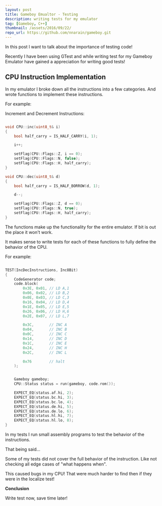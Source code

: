 ```yaml
---
layout: post
title: Gameboy Emualtor - Testing
description: writing tests for my emulator
tag: [Gameboy, C++]
thumbnail: /assets/2016/09/22/
repo_url: https://github.com/nnarain/gameboy.git
---
```


In this post I want to talk about the importance of testing code!

Recently I have been using GTest and while writing test for my Gameboy Emulator have gained a appreciation for writing good tests!

CPU Instruction Implementation
------------------------------

In my emulator I broke down all the instructions into a few categories. And wrote functions to implement these instructions.

For example:

Increment and Decrement Instructions:

```c++

void CPU::inc(uint8_t& i)
{
    bool half_carry = IS_HALF_CARRY(i, 1);

    i++;

    setFlag(CPU::Flags::Z, i == 0);
    setFlag(CPU::Flags::N, false);
    setFlag(CPU::Flags::H, half_carry);
}

void CPU::dec(uint8_t& d)
{
    bool half_carry = IS_HALF_BORROW(d, 1);

    d--;

    setFlag(CPU::Flags::Z, d == 0);
    setFlag(CPU::Flags::N, true);
    setFlag(CPU::Flags::H, half_carry);
}

```

The functions make up the functionality for the entire emulator. If bit is out the place it won't work.

It makes sense to write tests for each of these functions to fully define the behavior of the CPU.

For example:

```c++

TEST(IncDecInstructions, Inc8Bit)
{
	CodeGenerator code;
	code.block(
		0x3E, 0x01, // LD A,1
		0x06, 0x02, // LD B,2
		0x0E, 0x03, // LD C,3
		0x16, 0x04, // LD D,4
		0x1E, 0x05, // LD E,5
		0x26, 0x06, // LD H,6
		0x2E, 0x07, // LD L,7

		0x3C,		// INC A
		0x04,		// INC B
		0x0C,		// INC C
		0x14,		// INC D
		0x1C,		// INC E
		0x24,		// INC H
		0x2C,		// INC L

		0x76        // halt
	);


	Gameboy gameboy;
	CPU::Status status = run(gameboy, code.rom());

	EXPECT_EQ(status.af.hi, 2);
	EXPECT_EQ(status.bc.hi, 3);
	EXPECT_EQ(status.bc.lo, 4);
	EXPECT_EQ(status.de.hi, 5);
	EXPECT_EQ(status.de.lo, 6);
	EXPECT_EQ(status.hl.hi, 7);
	EXPECT_EQ(status.hl.lo, 8);
}

```

In my tests I run small assembly programs to test the behavior of the instructions.

That being said...

Some of my tests did not cover the full behavior of the instruction. Like not checking all edge cases of "what happens when".

This caused bugs in my CPU! That were much harder to find then if they were in the localize test!

**Conclusion**

Write test now, save time later!
